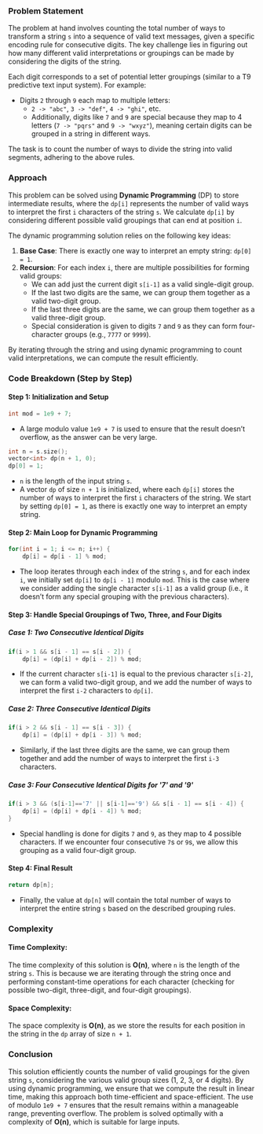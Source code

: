 ### Problem Statement

The problem at hand involves counting the total number of ways to transform a string `s` into a sequence of valid text messages, given a specific encoding rule for consecutive digits. The key challenge lies in figuring out how many different valid interpretations or groupings can be made by considering the digits of the string.

Each digit corresponds to a set of potential letter groupings (similar to a T9 predictive text input system). For example:
- Digits `2` through `9` each map to multiple letters:
  - `2 -> "abc"`, `3 -> "def"`, `4 -> "ghi"`, etc.
  - Additionally, digits like `7` and `9` are special because they map to 4 letters (`7 -> "pqrs"` and `9 -> "wxyz"`), meaning certain digits can be grouped in a string in different ways.

The task is to count the number of ways to divide the string into valid segments, adhering to the above rules. 

### Approach

This problem can be solved using **Dynamic Programming** (DP) to store intermediate results, where the `dp[i]` represents the number of valid ways to interpret the first `i` characters of the string `s`. We calculate `dp[i]` by considering different possible valid groupings that can end at position `i`.

The dynamic programming solution relies on the following key ideas:
1. **Base Case**: There is exactly one way to interpret an empty string: `dp[0] = 1`.
2. **Recursion**: For each index `i`, there are multiple possibilities for forming valid groups:
   - We can add just the current digit `s[i-1]` as a valid single-digit group.
   - If the last two digits are the same, we can group them together as a valid two-digit group.
   - If the last three digits are the same, we can group them together as a valid three-digit group.
   - Special consideration is given to digits `7` and `9` as they can form four-character groups (e.g., `7777` or `9999`).

By iterating through the string and using dynamic programming to count valid interpretations, we can compute the result efficiently.

### Code Breakdown (Step by Step)

#### Step 1: Initialization and Setup

```cpp
int mod = 1e9 + 7;
```
- A large modulo value `1e9 + 7` is used to ensure that the result doesn’t overflow, as the answer can be very large.

```cpp
int n = s.size();
vector<int> dp(n + 1, 0);
dp[0] = 1;
```
- `n` is the length of the input string `s`.
- A vector `dp` of size `n + 1` is initialized, where each `dp[i]` stores the number of ways to interpret the first `i` characters of the string. We start by setting `dp[0] = 1`, as there is exactly one way to interpret an empty string.

#### Step 2: Main Loop for Dynamic Programming

```cpp
for(int i = 1; i <= n; i++) {
    dp[i] = dp[i - 1] % mod;
```
- The loop iterates through each index of the string `s`, and for each index `i`, we initially set `dp[i]` to `dp[i - 1]` modulo `mod`. This is the case where we consider adding the single character `s[i-1]` as a valid group (i.e., it doesn’t form any special grouping with the previous characters).

#### Step 3: Handle Special Groupings of Two, Three, and Four Digits

##### Case 1: Two Consecutive Identical Digits
```cpp
if(i > 1 && s[i - 1] == s[i - 2]) {
    dp[i] = (dp[i] + dp[i - 2]) % mod;
```
- If the current character `s[i-1]` is equal to the previous character `s[i-2]`, we can form a valid two-digit group, and we add the number of ways to interpret the first `i-2` characters to `dp[i]`.

##### Case 2: Three Consecutive Identical Digits
```cpp
if(i > 2 && s[i - 1] == s[i - 3]) {
    dp[i] = (dp[i] + dp[i - 3]) % mod;
```
- Similarly, if the last three digits are the same, we can group them together and add the number of ways to interpret the first `i-3` characters.

##### Case 3: Four Consecutive Identical Digits for '7' and '9'
```cpp
if(i > 3 && (s[i-1]=='7' || s[i-1]=='9') && s[i - 1] == s[i - 4]) {
    dp[i] = (dp[i] + dp[i - 4]) % mod;
}
```
- Special handling is done for digits `7` and `9`, as they map to 4 possible characters. If we encounter four consecutive `7`s or `9`s, we allow this grouping as a valid four-digit group.

#### Step 4: Final Result

```cpp
return dp[n];
```
- Finally, the value at `dp[n]` will contain the total number of ways to interpret the entire string `s` based on the described grouping rules.

### Complexity

#### Time Complexity:
The time complexity of this solution is **O(n)**, where `n` is the length of the string `s`. This is because we are iterating through the string once and performing constant-time operations for each character (checking for possible two-digit, three-digit, and four-digit groupings).

#### Space Complexity:
The space complexity is **O(n)**, as we store the results for each position in the string in the `dp` array of size `n + 1`.

### Conclusion

This solution efficiently counts the number of valid groupings for the given string `s`, considering the various valid group sizes (1, 2, 3, or 4 digits). By using dynamic programming, we ensure that we compute the result in linear time, making this approach both time-efficient and space-efficient. The use of modulo `1e9 + 7` ensures that the result remains within a manageable range, preventing overflow. The problem is solved optimally with a complexity of **O(n)**, which is suitable for large inputs.